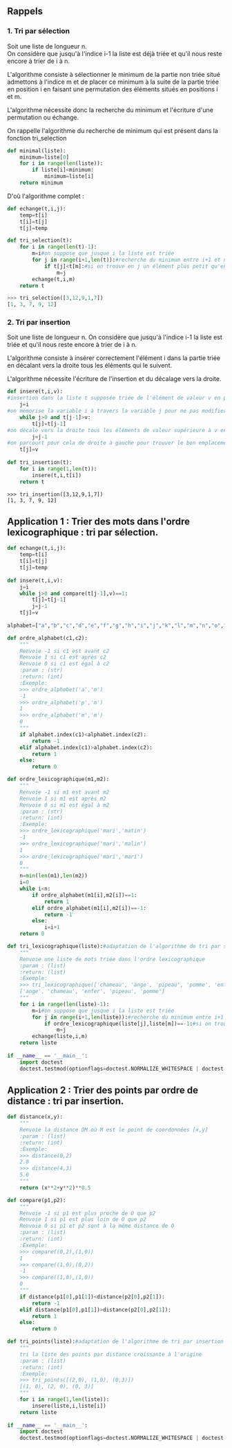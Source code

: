 
## Rappels

### 1. Tri par sélection

Soit une liste de longueur n.  
On considère que jusqu'à l'indice i-1 la liste est déjà triée et qu'il nous reste encore à trier de i à n.

L'algorithme consiste à sélectionner le minimum de la partie non triée situé admettons à l'indice m et de placer ce minimum à la suite de la partie triée en position i en faisant une permutation des éléments situés en positions i et m.

L'algorithme nécessite donc la recherche du minimum et l'écriture d'une permutation ou échange.

On rappelle l'algorithme du recherche de minimum qui est présent dans la fonction tri_selection

```python
def minimal(liste):
    minimum=liste[0]
    for i in range(len(liste)):
        if liste[i]<minimum:
            minimum=liste[i]
    return minimum
```
D'où l'algorithme complet :

```python
def echange(t,i,j):
    temp=t[i]
    t[i]=t[j]
    t[j]=temp

def tri_selection(t):
    for i in range(len(t)-1):
        m=i#on suppose que jusque i la liste est triée
        for j in range(i+1,len(t)):#recherche du minimum entre i+1 et n
            if t[j]<t[m]:#si on trouve en j un élément plus petit qu'en i
                m=j
        echange(t,i,m)
    return t
```
```python   
>>> tri_selection([3,12,9,1,7])
[1, 3, 7, 9, 12]
```

### 2. Tri par insertion

Soit une liste de longueur n. 
On considère que jusqu'à l'indice i-1 la liste est triée et qu'il nous reste encore à trier de i à n.

L'algorithme consiste à insérer correctement l'élément i dans la partie triée en décalant vers la droite tous les éléments qui le suivent.

L'algorithme nécessite l'écriture de l'insertion et du décalage vers la droite.

```python
def insere(t,i,v):
#insertion dans la liste t supposée triée de l'élément de valeur v en position i
    j=i
#on mémorise la variable i à travers la variable j pour ne pas modifier i
    while j>0 and t[j-1]>v:
        t[j]=t[j-1]
#on décale vers la droite tous les éléments de valeur supérieure à v en faisant décroître j
        j=j-1
#on parcourt pour cela de droite à gauche pour trouver le bon emplacement où insérer la valeur v
    t[j]=v
    
def tri_insertion(t):
    for i in range(1,len(t)):
        insere(t,i,t[i])
    return t
```
```   
>>> tri_insertion([3,12,9,1,7])
[1, 3, 7, 9, 12]
```

## Application 1 : Trier des mots dans l'ordre lexicographique : tri par sélection.

```python
def echange(t,i,j):
    temp=t[i]
    t[i]=t[j]
    t[j]=temp
    
def insere(t,i,v):
    j=i
    while j>0 and compare(t[j-1],v)==1:
        t[j]=t[j-1]
        j=j-1
    t[j]=v
    
alphabet=["a","b","c","d","e","f","g","h","i","j","k","l","m","n","o","p","q","r","s","t","u","v","w","x","y","z"]

def ordre_alphabet(c1,c2):
    """
    Renvoie -1 si c1 est avant c2
    Renvoie 1 si c1 est après c2
    Renvoie 0 si c1 est égal à c2
    :param : (str)
    :return: (int) 
    :Exemple:
    >>> ordre_alphabet('a','m')
    -1
    >>> ordre_alphabet('p','m')
    1
    >>> ordre_alphabet('m','m')
    0
    """
    if alphabet.index(c1)<alphabet.index(c2):
        return -1
    elif alphabet.index(c1)>alphabet.index(c2):
        return 1
    else:
        return 0

def ordre_lexicographique(m1,m2):
    """
    Renvoie -1 si m1 est avant m2
    Renvoie 1 si m1 est après m2
    Renvoie 0 si m1 est égal à m2
    :param : (str)
    :return: (int) 
    :Exemple:
    >>> ordre_lexicographique('mari','matin')
    -1
    >>> ordre_lexicographique('mari','malin')
    1
    >>> ordre_lexicographique('mari','mari')
    0
    """
    n=min(len(m1),len(m2))
    i=0
    while i<n:
        if ordre_alphabet(m1[i],m2[i])==1:
            return 1
        elif ordre_alphabet(m1[i],m2[i])==-1:
            return -1
        else:
            i=i+1
    return 0

def tri_lexicographique(liste):#adaptation de l'algorithme de tri par sélection
    """
    Renvoie une liste de mots triée dans l'ordre lexicographique
    :param : (list)
    :return: (list) 
    :Exemple:
    >>> tri_lexicographique(['chameau', 'ange', 'pipeau', 'pomme', 'enfer'])
    ['ange', 'chameau', 'enfer', 'pipeau', 'pomme']
    """
    for i in range(len(liste)-1):
        m=i#on suppose que jusque i la liste est triée
        for j in range(i+1,len(liste)):#recherche du minimum entre i+1 et n
            if ordre_lexicographique(liste[j],liste[m])==-1:#si on trouve en j un élément plus petit qu'en i
                m=j
        echange(liste,i,m)
    return liste 
    
if __name__ == '__main__':
    import doctest
    doctest.testmod(optionflags=doctest.NORMALIZE_WHITESPACE | doctest.ELLIPSIS, verbose=True)

```

## Application 2 : Trier des points par ordre de distance : tri par insertion.

```python
def distance(x,y):
    """
    Renvoie la distance OM où M est le point de coordonnées [x,y]
    :param : (list)
    :return: (int)
    :Exemple:
    >>> distance(0,2)
    2.0
    >>> distance(4,3)
    5.0
    """
    return (x**2+y**2)**0.5

def compare(p1,p2):
    """
    Renvoie -1 si p1 est plus proche de O que p2
    Renvoie 1 si p1 est plus loin de O que p2
    Renvoie 0 si p1 et p2 sont à la même distance de O
    :param : (list)
    :return: (int)
    :Exemple:
    >>> compare((0,2),(1,0))
    1
    >>> compare((1,0),(0,2))
    -1
    >>> compare((1,0),(1,0))
    0
    """
    if distance(p1[0],p1[1])<distance(p2[0],p2[1]):
        return -1
    elif distance(p1[0],p1[1])>distance(p2[0],p2[1]):
        return 1
    else:
        return 0

def tri_points(liste):#adaptation de l'algorithme de tri par insertion
    """
    tri la liste des points par distance croissante à l'origine
    :param : (list)
    :return: (int)
    :Exemple:
    >>> tri_points([(2,0), (1,0), (0,3)])
    [(1, 0), (2, 0), (0, 3)]
    """
    for i in range(1,len(liste)):
        insere(liste,i,liste[i])
    return liste    
        
if __name__ == '__main__':
    import doctest
    doctest.testmod(optionflags=doctest.NORMALIZE_WHITESPACE | doctest.ELLIPSIS, verbose=True)

```